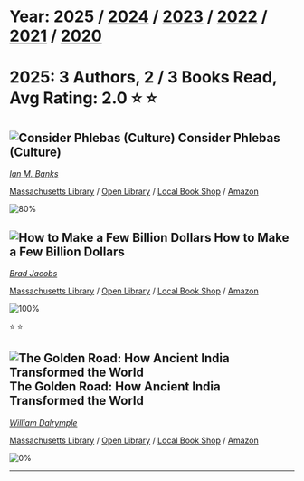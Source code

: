 # Year: 2025 / [2024](../books/) / [2023](../books/2023) / [2022](../books/2022) / [2021](../books/2021) / [2020](../books/2020) 
# 2025: 3 Authors, 2 / 3 Books Read, Avg Rating: 2.0 :star: :star:

## ![Consider Phlebas (Culture)](https://images-us.bookshop.org/ingram/9780316005388.jpg?height=300&v=v2) Consider Phlebas (Culture)
*[Ian M. Banks](../authors/IanMBanks)*

[Massachusetts Library](https://library.minlib.net/search/i=9780316005388) / [Open Library](https://openlibrary.org/isbn/9780316005388) / [Local Book Shop](https://bookshop.org/book/9780316005388) / [Amazon](https://amazon.com/dp/031600538X)

![80%](https://geps.dev/progress/80) 



## ![How to Make a Few Billion Dollars](https://images-us.bookshop.org/ingram/9788886451740.jpg?height=300&v=v2) How to Make a Few Billion Dollars
*[Brad Jacobs](../authors/BradJacobs)*

[Massachusetts Library](https://library.minlib.net/search/i=9788886451740) / [Open Library](https://openlibrary.org/isbn/9788886451740) / [Local Book Shop](https://bookshop.org/book/9788886451740) / [Amazon](https://amazon.com/dp/031652557X)

![100%](https://geps.dev/progress/100) 

:star: :star:

## ![The Golden Road: How Ancient India Transformed the World](https://images-us.bookshop.org/ingram/9781639734146.jpg?height=300&v=v2) The Golden Road: How Ancient India Transformed the World
*[William Dalrymple](../authors/WilliamDalrymple)*

[Massachusetts Library](https://library.minlib.net/search/i=9781639734146) / [Open Library](https://openlibrary.org/isbn/9781639734146) / [Local Book Shop](https://bookshop.org/book/9781639734146) / [Amazon](https://amazon.com/dp/1639734147)

![0%](https://geps.dev/progress/0) 



---

